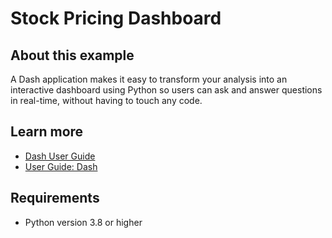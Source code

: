 # Stock Pricing Dashboard

## About this example

A Dash application makes it easy to transform your analysis into an interactive dashboard using Python so users can ask and answer questions in real-time, without having to touch any code.


## Learn more

* [Dash User Guide](https://dash.plotly.com/)
* [User Guide: Dash](https://docs.posit.co/connect/user/dash/)

## Requirements

* Python version 3.8 or higher

<!-- NOTE: this file is generated -->
